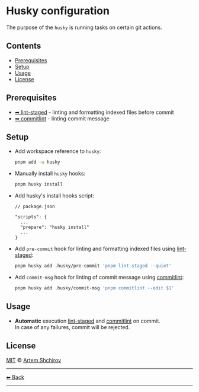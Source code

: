 # Husky configuration

The purpose of the `husky` is running tasks on certain git actions.

## Contents

- [Prerequisites](#prerequisites)
- [Setup](#setup)
- [Usage](#usage)
- [License](#license)

## Prerequisites

- [➡ lint-staged](./lint-staged.md) - linting and formatting indexed files before commit
- [➡ commitlint](../../packages/commitlint/README.md) - linting commit message

## Setup

- Add workspace reference to `husky`:

  ```sh
  pnpm add -w husky
  ```

- Manually install `husky` hooks:

  ```sh
  pnpm husky install
  ```

- Add husky's install hooks script:

  ```jsonc
  // package.json

  "scripts": {
    ...
    "prepare": "husky install"
    ...
  }
  ```

- Add `pre-commit` hook for linting and formatting indexed files using [lint-staged](./lint-staged.md):

  ```sh
  pnpm husky add .husky/pre-commit 'pnpm lint-staged --quiet'
  ```

- Add `commit-msg` hook for linting of commit message using [commitlint](../../packages/commitlint/README.md):

  ```sh
  pnpm husky add .husky/commit-msg 'pnpm commitlint --edit $1'
  ```

## Usage

- **Automatic** execution [lint-staged](./lint-staged.md) and [commitlint](../../packages/commitlint/README.md) on commit.\
  In case of any failures, commit will be rejected.

## License

[MIT](../../LICENSE) © [Artem Shchirov](https://github.com/artemshchirov)

---

[⬅ Back](../../README.md)

---
